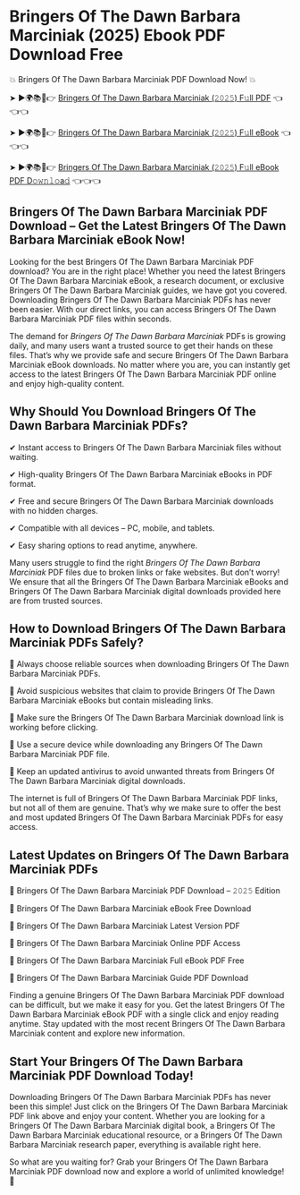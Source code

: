 # Bringers Of The Dawn Barbara Marciniak (2025) Ebook PDF Download Free

💥 Bringers Of The Dawn Barbara Marciniak PDF Download Now! 💥

➤ ►🌍📚📱👉 [Bringers Of The Dawn Barbara Marciniak (𝟸𝟶𝟸𝟻) F𝚞ll PDF](https://getpdf.xyz/bringers-of-the-dawn-barbara-marciniak) 👈👈👈


➤ ►🌍📚📱👉 [Bringers Of The Dawn Barbara Marciniak (𝟸𝟶𝟸𝟻) F𝚞ll eBook](https://getpdf.xyz/bringers-of-the-dawn-barbara-marciniak) 👈👈👈


➤ ►🌍📚📱👉 [Bringers Of The Dawn Barbara Marciniak (𝟸𝟶𝟸𝟻) F𝚞ll eBook PDF D𝚘𝚠𝚗𝚕𝚘a𝚍](https://getpdf.xyz/bringers-of-the-dawn-barbara-marciniak) 👈👈👈


## Bringers Of The Dawn Barbara Marciniak PDF Download – Get the Latest Bringers Of The Dawn Barbara Marciniak eBook Now!

Looking for the best Bringers Of The Dawn Barbara Marciniak PDF download? You are in the right place! Whether you need the latest Bringers Of The Dawn Barbara Marciniak eBook, a research document, or exclusive Bringers Of The Dawn Barbara Marciniak guides, we have got you covered. Downloading Bringers Of The Dawn Barbara Marciniak PDFs has never been easier. With our direct links, you can access Bringers Of The Dawn Barbara Marciniak PDF files within seconds.

The demand for *Bringers Of The Dawn Barbara Marciniak* PDFs is growing daily, and many users want a trusted source to get their hands on these files. That’s why we provide safe and secure Bringers Of The Dawn Barbara Marciniak eBook downloads. No matter where you are, you can instantly get access to the latest Bringers Of The Dawn Barbara Marciniak PDF online and enjoy high-quality content.

## Why Should You Download Bringers Of The Dawn Barbara Marciniak PDFs?

✔ Instant access to Bringers Of The Dawn Barbara Marciniak files without waiting.

✔ High-quality Bringers Of The Dawn Barbara Marciniak eBooks in PDF format.

✔ Free and secure Bringers Of The Dawn Barbara Marciniak downloads with no hidden charges.

✔ Compatible with all devices – PC, mobile, and tablets.

✔ Easy sharing options to read anytime, anywhere.

Many users struggle to find the right *Bringers Of The Dawn Barbara Marciniak* PDF files due to broken links or fake websites. But don’t worry! We ensure that all the Bringers Of The Dawn Barbara Marciniak eBooks and Bringers Of The Dawn Barbara Marciniak digital downloads provided here are from trusted sources.

## How to Download Bringers Of The Dawn Barbara Marciniak PDFs Safely?

📌 Always choose reliable sources when downloading Bringers Of The Dawn Barbara Marciniak PDFs.

📌 Avoid suspicious websites that claim to provide Bringers Of The Dawn Barbara Marciniak eBooks but contain misleading links.

📌 Make sure the Bringers Of The Dawn Barbara Marciniak download link is working before clicking.

📌 Use a secure device while downloading any Bringers Of The Dawn Barbara Marciniak PDF file.

📌 Keep an updated antivirus to avoid unwanted threats from Bringers Of The Dawn Barbara Marciniak digital downloads.

The internet is full of Bringers Of The Dawn Barbara Marciniak PDF links, but not all of them are genuine. That’s why we make sure to offer the best and most updated Bringers Of The Dawn Barbara Marciniak PDFs for easy access.

## Latest Updates on Bringers Of The Dawn Barbara Marciniak PDFs

🔹 Bringers Of The Dawn Barbara Marciniak PDF Download – 𝟸𝟶𝟸𝟻 Edition

🔹 Bringers Of The Dawn Barbara Marciniak eBook Free Download

🔹 Bringers Of The Dawn Barbara Marciniak Latest Version PDF

🔹 Bringers Of The Dawn Barbara Marciniak Online PDF Access

🔹 Bringers Of The Dawn Barbara Marciniak Full eBook PDF Free

🔹 Bringers Of The Dawn Barbara Marciniak Guide PDF Download

Finding a genuine Bringers Of The Dawn Barbara Marciniak PDF download can be difficult, but we make it easy for you. Get the latest Bringers Of The Dawn Barbara Marciniak eBook PDF with a single click and enjoy reading anytime. Stay updated with the most recent Bringers Of The Dawn Barbara Marciniak content and explore new information.

## Start Your Bringers Of The Dawn Barbara Marciniak PDF Download Today!

Downloading Bringers Of The Dawn Barbara Marciniak PDFs has never been this simple! Just click on the Bringers Of The Dawn Barbara Marciniak PDF link above and enjoy your content. Whether you are looking for a Bringers Of The Dawn Barbara Marciniak digital book, a Bringers Of The Dawn Barbara Marciniak educational resource, or a Bringers Of The Dawn Barbara Marciniak research paper, everything is available right here.

So what are you waiting for? Grab your Bringers Of The Dawn Barbara Marciniak PDF download now and explore a world of unlimited knowledge! 🚀